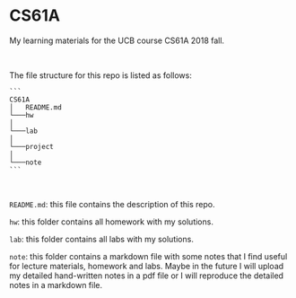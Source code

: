 # CS61A
My learning materials for the UCB course  CS61A 2018 fall.

<br>

The file structure for this repo is listed as follows: 

```
​```
CS61A
│   README.md     
└───hw 
│   
└───lab
│
└───project
│
└───note
​```
```

<br>

`README.md`:  this file contains the description of this repo.

`hw`:  this folder contains all homework with my solutions.

`lab`: this folder contains all labs with my solutions.

`note`: this folder contains a markdown file with some notes that I find useful for lecture materials, homework and labs. Maybe in the future I will upload my detailed hand-written notes in a pdf file or I will reproduce the detailed notes in a markdown file.